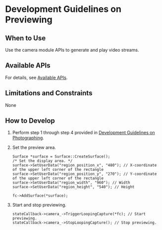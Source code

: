 # Development Guidelines on Previewing<a name="EN-US_TOPIC_0000001051930577"></a>

## When to Use<a name="section186634310418"></a>

Use the camera module APIs to generate and play video streams.

## Available APIs<a name="section125479541744"></a>

For details, see  [Available APIs](development-guidelines-on-photographing.md#section56549532016).

## Limitations and Constraints<a name="section1165911177314"></a>

None

## How to Develop<a name="section34171333656"></a>

1.  Perform step 1 through step 4 provided in  [Development Guidelines on Photographing](development-guidelines-on-photographing.md).
2.  Set the preview area.

    ```
    Surface *surface = Surface::CreateSurface();
    /* Set the display area. */
    surface->SetUserData("region_position_x", "480"); // X-coordinate of the upper left corner of the rectangle
    surface->SetUserData("region_position_y", "270"); // Y-coordinate of the upper left corner of the rectangle
    surface->SetUserData("region_width", "960"); // Width
    surface->SetUserData("region_height", "540"); // Height
    
    fc->AddSurface(*surface);
    ```

3.  Start and stop previewing.

    ```
    stateCallback->camera_->TriggerLoopingCapture(*fc); // Start previewing.
    stateCallback->camera_->StopLoopingCapture(); // Stop previewing.
    ```


